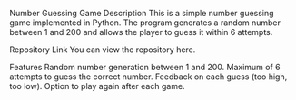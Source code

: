 Number Guessing Game
Description
This is a simple number guessing game implemented in Python. The program generates a random number between 1 and 200 and allows the player to guess it within 6 attempts.

Repository Link
You can view the repository here.

Features
Random number generation between 1 and 200.
Maximum of 6 attempts to guess the correct number.
Feedback on each guess (too high, too low).
Option to play again after each game.
